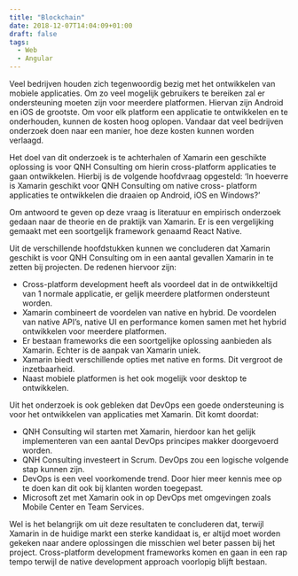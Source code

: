 ```yaml
---
title: "Blockchain"
date: 2018-12-07T14:04:09+01:00
draft: false
tags: 
  - Web
  - Angular
---
```



Veel bedrijven houden zich tegenwoordig bezig met het ontwikkelen van mobiele applicaties.
Om zo veel mogelijk gebruikers te bereiken zal er ondersteuning moeten zijn voor meerdere
platformen. Hiervan zijn Android en iOS de grootste. Om voor elk platform een applicatie te
ontwikkelen en te onderhouden, kunnen de kosten hoog oplopen. Vandaar dat veel bedrijven
onderzoek doen naar een manier, hoe deze kosten kunnen worden verlaagd.

Het doel van dit onderzoek is te achterhalen of Xamarin een geschikte oplossing is voor QNH
Consulting om hierin cross-platform applicaties te gaan ontwikkelen. Hierbij is de volgende
hoofdvraag opgesteld: ‘In hoeverre is Xamarin geschikt voor QNH Consulting om native cross-
platform applicaties te ontwikkelen die draaien op Android, iOS en Windows?’

Om antwoord te geven op deze vraag is literatuur en empirisch onderzoek gedaan naar de
theorie en de praktijk van Xamarin. Er is een vergelijking gemaakt met een soortgelijk
framework genaamd React Native.

Uit de verschillende hoofdstukken kunnen we concluderen dat Xamarin geschikt is voor QNH
Consulting om in een aantal gevallen Xamarin in te zetten bij projecten. De redenen hiervoor
zijn:

* Cross-platform development heeft als voordeel dat in de ontwikkeltijd van 1 normale
applicatie, er gelijk meerdere platformen ondersteunt worden.
* Xamarin combineert de voordelen van native en hybrid. De voordelen van native
API’s, native UI en performance komen samen met het hybrid ontwikkelen voor
meerdere platformen.
* Er bestaan frameworks die een soortgelijke oplossing aanbieden als Xamarin. Echter is
de aanpak van Xamarin uniek.
* Xamarin biedt verschillende opties met native en forms. Dit vergroot de
inzetbaarheid.
* Naast mobiele platformen is het ook mogelijk voor desktop te ontwikkelen.

Uit het onderzoek is ook gebleken dat DevOps een goede ondersteuning is voor het
ontwikkelen van applicaties met Xamarin. Dit komt doordat:

* QNH Consulting wil starten met Xamarin, hierdoor kan het gelijk implementeren van
een aantal DevOps principes makker doorgevoerd worden.
* QNH Consulting investeert in Scrum. DevOps zou een logische volgende stap kunnen
zijn.
* DevOps is een veel voorkomende trend. Door hier meer kennis mee op te doen kan dit
ook bij klanten worden toegepast.
* Microsoft zet met Xamarin ook in op DevOps met omgevingen zoals Mobile Center en
Team Services.

Wel is het belangrijk om uit deze resultaten te concluderen dat, terwijl Xamarin in de huidige
markt een sterke kandidaat is, er altijd moet worden gekeken naar andere oplossingen die
misschien wel beter passen bij het project. Cross-platform development frameworks komen en
gaan in een rap tempo terwijl de native development approach voorlopig blijft bestaan.